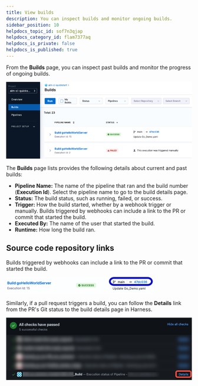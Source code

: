 ```yaml
---
title: View builds
description: You can inspect builds and monitor ongoing builds.
sidebar_position: 10
helpdocs_topic_id: sof7n3qjap
helpdocs_category_id: flam7377aq
helpdocs_is_private: false
helpdocs_is_published: true
---
```


From the **Builds** page, you can inspect past builds and monitor the progress of ongoing builds.

![CI Build list.](./static/ci-builds-list.png)

The **Builds** page lists provides the following details about current and past builds:

* **Pipeline Name:** The name of the pipeline that ran and the build number (**Execution Id**). Select the pipeline name to go to the build details page.
* **Status:** The build status, such as running, failed, or success.
* **Trigger:** How the build started, whether by a webhook trigger or manually. Builds triggered by webhooks can include a link to the PR or commit that started the build.
* **Executed By:** The name of the user that started the build.
* **Runtime:** How long the build ran.

## Source code repository links

Builds triggered by webhooks can include a link to the PR or commit that started the build.

![A build on the Builds list that was triggered by a commit. There is a link to the triggering commit.](./static/ci-builds-list-sc-link.png)

Similarly, if a pull request triggers a build, you can follow the **Details** link from the PR's Git status to the build details page in Harness.

![A PR's Git status with a link to a Harness CI build.](./static/ci-builds-gh-pr-link.png)
